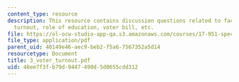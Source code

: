 ```yaml
---
content_type: resource
description: This resource contains discussion questions related to factors of voter
  turnout, role of education, voter bill, etc.
file: https://ol-ocw-studio-app-qa.s3.amazonaws.com/courses/17-951-special-graduate-topic-in-political-science-political-behavior-fall-2005/46ee7f3fb79d9447490d5d0655cdd312_3_voter_turnout.pdf
file_type: application/pdf
parent_uid: 40149e46-aec9-beb2-f5a6-7567352a5d14
resourcetype: Document
title: 3_voter_turnout.pdf
uid: 46ee7f3f-b79d-9447-490d-5d0655cdd312
---
```

